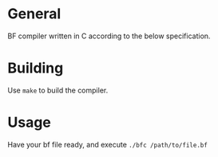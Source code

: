 General
===========
BF compiler written in C according to the below specification.

Building
========
Use `make` to build the compiler.

Usage
=====
Have your bf file ready, and execute `./bfc /path/to/file.bf`
